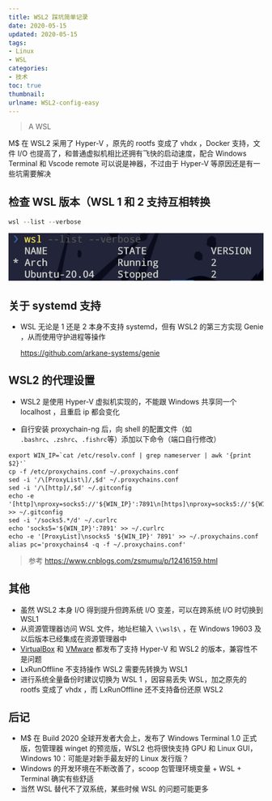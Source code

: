 ```yaml
---
title: WSL2 踩坑简单记录
date: 2020-05-15
updated: 2020-05-15
tags: 
- Linux
- WSL
categories: 
- 技术
toc: true
thumbnail:
urlname: WSL2-config-easy
---
```

> A WSL 


<!--more-->


M$ 在 WSL2 采用了 Hyper-V ，原先的 rootfs 变成了 vhdx ，Docker 支持，文件 I/O 也提高了，和普通虚拟机相比还拥有飞快的启动速度，配合 Windows Terminal 和 Vscode remote 可以说是神器，不过由于 Hyper-V 等原因还是有一些坑需要解决

## 检查 WSL 版本（WSL 1 和 2 支持互相转换

  ```powershell
  wsl --list --verbose
  ```
  ![](/img/old/6530d2ff73cee.png)

## 关于 systemd 支持

- WSL 无论是 1 还是 2 本身不支持 systemd，但有 WSL2 的第三方实现 Genie ，从而使用守护进程等操作

  https://github.com/arkane-systems/genie


## WSL2 的代理设置

 - WSL2 是使用 Hyper-V 虚拟机实现的，不能跟 Windows 共享同一个 localhost ，且重启 ip 都会变化

 - 自行安装 proxychain-ng 后，向 shell 的配置文件（如 `.bashrc`、`.zshrc`、`.fishrc`等）添加以下命令（端口自行修改）

 ```shell
export WIN_IP=`cat /etc/resolv.conf | grep nameserver | awk '{print $2}'`
cp -f /etc/proxychains.conf ~/.proxychains.conf
sed -i '/\[ProxyList\]/,$d' ~/.proxychains.conf
sed -i '/\[http]/,$d' ~/.gitconfig
echo -e '[http]\nproxy=socks5://'${WIN_IP}':7891\n[https]\nproxy=socks5://'${WIN_IP}':7891' >> ~/.gitconfig
sed -i '/socks5.*/d' ~/.curlrc
echo 'socks5='${WIN_IP}':7891' >> ~/.curlrc
echo -e '[ProxyList]\nsocks5 '${WIN_IP}' 7891' >> ~/.proxychains.conf
alias pc='proxychains4 -q -f ~/.proxychains.conf'
 ```

   > 参考 https://www.cnblogs.com/zsmumu/p/12416159.html 


## 其他

 - 虽然 WSL2 本身 I/O 得到提升但跨系统 I/O 变差，可以在跨系统 I/O 时切换到 WSL1
 - 从资源管理器访问 WSL 文件，地址栏输入 `\\wsl$\` ，在 Windows 19603 及以后版本已经集成在资源管理器中
 - [VirtualBox](https://www.virtualbox.org/wiki/Changelog-6.0) 和 [VMware](https://blogs.vmware.com/workstation/2020/01/vmware-workstation-tech-preview-20h1.html) 都发布了支持 Hyper-V 和 WSL2 的版本，兼容性不是问题
 - LxRunOffline 不支持操作 WSL2 需要先转换为 WSL1
 - 进行系统全量备份时建议切换为 WSL 1 ，因容易丢失 WSL，加之原先的 rootfs 变成了 vhdx ，而 LxRunOffline 还不支持备份还原 WSL2

## 后记
 - M$ 在 Build 2020 全球开发者大会上，发布了 Windows Terminal 1.0 正式版，包管理器 winget 的预览版，WSL2 也将很快支持 GPU 和 Linux GUI，Windows 10：可能是对新手最友好的 Linux 发行版？
 - Windows 的开发环境在不断改善了，scoop 包管理环境变量 + WSL + Terminal 确实有些舒适
 - 当然 WSL 替代不了双系统，某些时候 WSL 的问题可能更多
